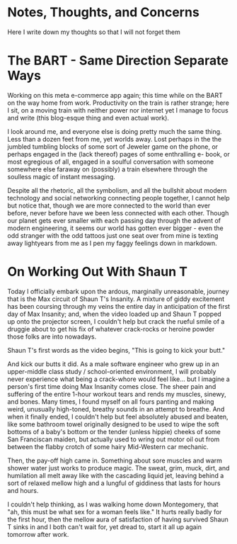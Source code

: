 Notes, Thoughts, and Concerns
=
Here I write down my thoughts so that I will not forget them

The BART - Same Direction Separate Ways
=
Working on this meta e-commerce app again; this time while on the BART
on the way home from work. Productivity on the train is rather strange;
here I sit, on a moving train with neither power nor internet yet I 
manage to focus and write (this blog-esque thing and even actual work).

I look around me, and everyone else is doing pretty much the same thing.
Less than a dozen feet from me, yet worlds away. Lost perhaps in the 
the jumbled tumbling blocks of some sort of Jeweler game on the phone,
or perhaps engaged in the (lack thereof) pages of some enthralling e-
book, or most egregious of all, engaged in a soulful conversation with
someone somewhere else faraway on (possibly) a train elsewhere through
the soulless magic of instant messaging.

Despite all the rhetoric, all the symbolism, and all the bullshit about
modern technology and social networking connecting people together, I
cannot help but notice that, though we are more connected to the world
than ever before, never before have we been less connected with each other.
Though our planet gets ever smaller with each passing day through the advent
of modern engineering, it seems our world has gotten ever bigger - even
the odd stranger with the odd tattoos just one seat over from mine is
texting away lightyears from me as I pen my faggy feelings down in
markdown.

On Working Out With Shaun T
=
Today I officially embark upon the ardous, marginally unreasonable, 
journey that is the Max circuit of Shaun T's Insanity. A mixture of 
giddy excitement has been coursing through my veins the entire day in
anticipation of the first day of Max Insanity; and, when the video loaded
up and Shaun T popped up onto the projector screen, I couldn't help
but crack the rueful smile of a druggie about to get his fix of whatever
crack-rocks or heroine powder those folks are into nowadays.

Shaun T's first words as the video begins, "This is going to kick your butt."

And kick our butts it did. As a male software engineer who grew up in an
upper-middle class study / school-oriented environment, I will probably
never experience what being a crack-whore would feel like... but I imagine
a person's first time doing Max Insanity comes close. The sheer pain and
suffering of the entire 1-hour workout tears and rends my muscles, sinewy,
and bones. Many times, I found myself on all fours panting and making weird,
unusually high-toned, breathy sounds in an attempt to breathe. And when it
finally ended, I couldn't help but feel absolutely abused and beaten,
like some bathroom towel originally designed to be used to wipe the soft
bottoms of a baby's bottom or the tender (unless hippie) cheeks of some
San Franciscan maiden, but actually used to wring out motor oil out from
between the flabby crotch of some hairy Mid-Western car mechanic.

Then, the pay-off high came in. Something about sore muscles and warm shower
water just works to produce magic. The sweat, grim, muck, dirt, and humilation
all melt away like with the cascading liquid jet, leaving behind a sort of
relaxed mellow high and a lungful of giddiness that lasts for hours and hours.

I couldn't help thinking, as I was walking home down Montegomery, that "ah, this
must be what sex for a woman feels like." It hurts really badly for the first
hour, then the mellow aura of satisfaction of having survived Shaun T sinks in
and I both can't wait for, yet dread to, start it all up again tomorrow after work.